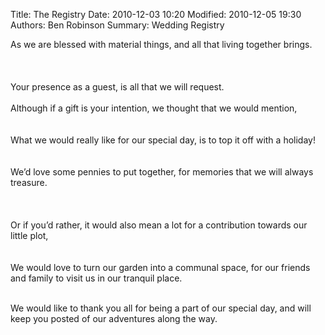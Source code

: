 Title: The Registry
Date: 2010-12-03 10:20
Modified: 2010-12-05 19:30
Authors: Ben Robinson
Summary: Wedding Registry


<p style="text-align: center;"> 

As we are blessed with material things, and all that living together brings.  
</br>
</br>  
Your presence as a guest, is all that we will request.
</br>
</br> 
Although if a gift is your intention, we thought that we would mention,  
</br>
</br>
What we would really like for our special day, is to top it off with a holiday!  
</br>
</br> 
We’d love some pennies to put together, for memories that we will always treasure.  
</br>
</br>  
Or if you’d rather, it would also mean a lot for a contribution towards our little plot,  
</br>
</br>
We would love to turn our garden into a communal space, for our friends and family to visit us in our tranquil place.  
</br>

We would like to thank you all for being a part of our special day, and will keep you posted of our adventures along the way.  

</p>
